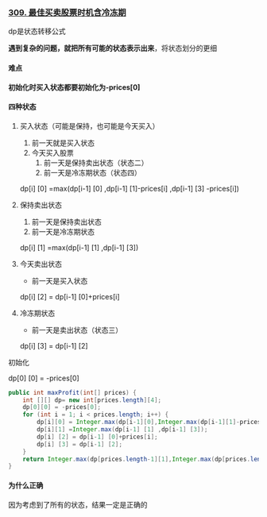 ### [309. 最佳买卖股票时机含冷冻期](https://leetcode-cn.com/problems/best-time-to-buy-and-sell-stock-with-cooldown/)

dp是状态转移公式

**遇到复杂的问题，就把所有可能的状态表示出来**，将状态划分的更细

#### 难点

**初始化时买入状态都要初始化为-prices[0]**

#### 四种状态

1. 买入状态（可能是保持，也可能是今天买入）

   1. 前一天就是买入状态
   2. 今天买入股票
      1. 前一天是保持卖出状态（状态二）
      2. 前一天是冷冻期状态（状态四）

   dp[i] [0]  =max(dp[i-1] [0] ,dp[i-1] [1]-prices[i] ,dp[i-1] [3] -prices[i])

2. 保持卖出状态

   1. 前一天是保持卖出状态
   2. 前一天是冷冻期状态

   dp[i] [1]  =max(dp[i-1] [1] ,dp[i-1] [3])

   

3. 今天卖出状态

   - 前一天是买入状态

   dp[i] [2] = dp[i-1] [0]+prices[i]

4. 冷冻期状态

   - 前一天是卖出状态（状态三）

   dp[i] [3] = dp[i-1] [2]



初始化

dp[0] [0] = -prices[0]

```java
public int maxProfit(int[] prices) {
    int [][] dp= new int[prices.length][4];
    dp[0][0] = -prices[0];
    for (int i = 1; i < prices.length; i++) {
        dp[i][0] = Integer.max(dp[i-1][0],Integer.max(dp[i-1][1]-prices[i] ,dp[i-1][3]-prices[i]));
        dp[i][1] =Integer.max(dp[i-1] [1] ,dp[i-1] [3]);
        dp[i] [2] = dp[i-1] [0]+prices[i];
        dp[i] [3] = dp[i-1] [2];
    }
    return Integer.max(dp[prices.length-1][1],Integer.max(dp[prices.length-1][2],dp[prices.length-1][3]));
}
```

#### 为什么正确

因为考虑到了所有的状态，结果一定是正确的

